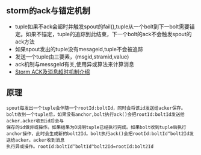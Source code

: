 ## storm的ack与锚定机制
* tuple如果不ack会超时并触发spout的fail(),tuple从一个bolt到下一bolt需要锚定。如果不锚定，tuple的追踪到此结束，下一个bolt的ack不会触发spout的ack方法
* 如果spout发出的tuple没有mesageid,tuple不会被追踪
* 发送一个tuple由三要素，(msgid,stramid,value)
* ack机制与messgeId有关,使用异或算法来计算消息
* [Storm ACK及消息超时机制介绍](http://mp.weixin.qq.com/s/eANmHVScMOeJv-jUZ8RJpg##)

## 原理
    spout每发出一个tuple会伴随一个rootId:boltId，同时会将该id发送给acker保存。bolt收到一个tuple后，如果没有anchor,bolt执行ack()会把rootId:boltId发送给acker.acker收到id后会与
    保存的id做异或操作。如果结果为0说明tuple已经执行完成。如果bolt收到tuple后执行anchor操作，此时会生成新的bolt2Id。bolt执行ack()会把rootId:boltId^bolt2Id发送给acker。acker收到消息
    执行异或操作。rootId:boltId^boltId^bolt2Id=rootId:bolt2Id
        
    
    
    
    
  
    
    





